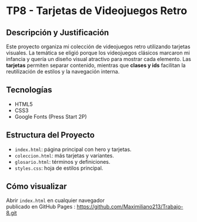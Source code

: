 # TP8 - Tarjetas de Videojuegos Retro

## Descripción y Justificación
Este proyecto organiza mi colección de videojuegos retro utilizando tarjetas visuales. La temática se eligió porque los videojuegos clásicos marcaron mi infancia y quería un diseño visual atractivo para mostrar cada elemento. Las **tarjetas** permiten separar contenido, mientras que **clases y ids** facilitan la reutilización de estilos y la navegación interna.

## Tecnologías
- HTML5
- CSS3
- Google Fonts (Press Start 2P)

## Estructura del Proyecto
- `index.html`: página principal con hero y tarjetas.
- `coleccion.html`: más tarjetas y variantes.
- `glosario.html`: términos y definiciones.
- `styles.css`: hoja de estilos principal.

## Cómo visualizar
Abrir `index.html` en cualquier navegador  
publicado en GitHub Pages : https://github.com/Maximiliano213/Trabajo-8.git

